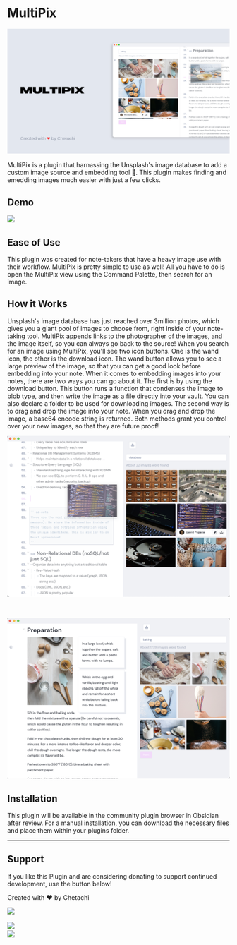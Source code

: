 # MultiPix

![](https://raw.githubusercontent.com/chetachiezikeuzor/MultiPix-Plugin/master/assets/MultiPix%20Header%20Demo.png)

MultiPix is a plugin that harnassing the Unsplash's image database to add a custom image source and embedding tool 🎑. This plugin makes finding and emedding images much easier with just a few clicks.

## Demo

![](https://raw.githubusercontent.com/chetachiezikeuzor/MultiPix-Plugin/master/assets/MultiPix%20Demo%20Use.gif)

## Ease of Use

This plugin was created for note-takers that have a heavy image use with their workflow. MultiPix is pretty simple to use as well! All you have to do is open the MultiPix view using the Command Palette, then search for an image.

## How it Works

Unsplash's image database has just reached over 3million photos, which gives you a giant pool of images to choose from, right inside of your note-taking tool. MultiPix appends links to the photographer of the images, and the image itself, so you can always go back to the source! When you search for an image using MultiPix, you'll see two icon buttons. One is the wand icon, the other is the download icon. The wand button allows you to see a large preview of the image, so that you can get a good look before embedding into your note. When it comes to embedding images into your notes, there are two ways you can go about it. The first is by using the download button. This button runs a function that condenses the image to blob type, and then write the image as a file directly into your vault. You can also declare a folder to be used for downloading images. The second way is to drag and drop the image into your note. When you drag and drop the image, a base64 encode string is returned. Both methods grant you control over your new images, so that they are future proof!

![](https://raw.githubusercontent.com/chetachiezikeuzor/MultiPix-Plugin/master/assets/MP1.png)

<br>

![](https://raw.githubusercontent.com/chetachiezikeuzor/MultiPix-Plugin/master/assets/MP2.png)

## Installation

This plugin will be available in the community plugin browser in Obsidian after review. For a manual installation, you can download the necessary files and place them within your plugins folder.

---

## Support

If you like this Plugin and are considering donating to support continued development, use the button below!

Created with ❤️ by Chetachi

<a href="https://www.buymeacoffee.com/chetachi"><img src="https://img.buymeacoffee.com/button-api/?text=Buy me a coffee&amp;emoji=&amp;slug=chetachi&amp;button_colour=e3e7ef&amp;font_colour=262626&amp;font_family=Poppins&amp;outline_colour=262626&amp;coffee_colour=ff0000"></a>

<a href="https://paypal.me/chelseaezikeuzor">
<img src="https://raw.githubusercontent.com/chetachiezikeuzor/Highlightr-Plugin/master/assets/paypal.svg" height="70"></a>
<br/>
<a href="https://ko-fi.com/chetachi">
<img src="https://raw.githubusercontent.com/chetachiezikeuzor/Highlightr-Plugin/master/assets/kofi_color.svg" height="50"></a>
